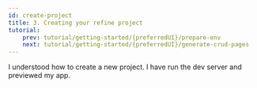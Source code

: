 ```yaml
---
id: create-project
title: 3. Creating your refine project
tutorial:
    prev: tutorial/getting-started/{preferredUI}/prepare-env
    next: tutorial/getting-started/{preferredUI}/generate-crud-pages
---
```


<Checklist>

<ChecklistItem id="getting-started-chakra">
I understood how to create a new project.
</ChecklistItem>
<ChecklistItem id="getting-started-chakra-2">
I have run the dev server and previewed my app.
</ChecklistItem>

</Checklist>
